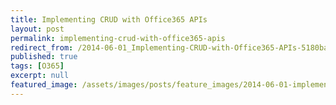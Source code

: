 ```yaml
---
title: Implementing CRUD with Office365 APIs
layout: post
permalink: implementing-crud-with-office365-apis
redirect_from: /2014-06-01_Implementing-CRUD-with-Office365-APIs-5180baf46dd4
published: true
tags: [O365]
excerpt: null
featured_image: /assets/images/posts/feature_images/2014-06-01-implementing-crud-with-office365-apis.jpg
---
```

